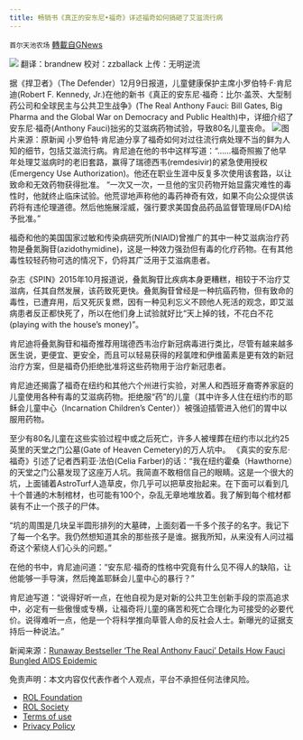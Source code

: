 ```yaml
---
title: 畅销书《真正的安东尼•福奇》详述福奇如何搞砸了艾滋流行病
---
```

`首尔天池农场` [轉載自GNews](https://gnews.org/zh-hans/1746890/)

![](https://assets.gnews.org/wp-content/uploads/2021/12/image-639.png)
翻译：brandnew
校对：zzballack
上传：无明逆流

据《捍卫者》（The Defender）12月9日报道，儿童健康保护主席小罗伯特·F·肯尼迪(Robert F. Kennedy, Jr.)在他的新书《真正的安东尼·福奇：比尔·盖茨、大型制药公司和全球民主与公共卫生战争》(The Real Anthony Fauci: Bill Gates, Big Pharma and the Global War on Democracy and Public Health)中，详细介绍了安东尼·福奇(Anthony Fauci)拙劣的艾滋病药物试验，导致80名儿童丧命。
![](https://assets.gnews.org/wp-content/uploads/2021/12/6yy800x417.jpg)图片来源：原新闻
小罗伯特·肯尼迪分享了福奇如何对过往流行病处理不当的鲜为人知的细节，包括艾滋流行病。肯尼迪在他的书中这样写道：“……福奇照搬了他早年处理艾滋病时的老旧套路，赢得了瑞德西韦(remdesivir)的紧急使用授权 (Emergency Use Authorization)。他还在职业生涯中反复多次使用该套路，以让致命和无效药物获得批准。
 “一次又一次，一旦他的宝贝药物开始显露灾难性的毒性时，他就终止临床试验。他荒谬地声称他的毒药神奇有效，如果不向公众提供该药将有违伦理道德。然后他施展淫威，强行要求美国食品药品监督管理局(FDA)给予批准。”

福奇和他的美国国家过敏和传染病研究所(NIAID)曾推广的其中一种艾滋病治疗药物是叠氮胸苷(azidothymidine)，这是一种效力强劲但有毒的化疗药物。在有其他毒性较轻药物可选的情况下，仍将其广泛用于艾滋病患者。

杂志《SPIN》2015年10月报道说，叠氮胸苷比疾病本身更糟糕，相较于不治疗艾滋病，任其自然发展，该药致死更快。叠氮胸苷曾经是一种抗癌药物，但有致命的毒性，已遭弃用，后又死灰复燃，因有一种见利忘义不顾他人死活的观念，即艾滋病患者反正都快死了，所以在他们身上试验就好比“天上掉的钱，不花白不花(playing with the house’s money)”。

肯尼迪将叠氮胸苷和福奇推荐用瑞德西韦治疗新冠病毒进行类比，尽管有越来越多医生说，更便宜、更安全，而且可以轻易获得的羟氯喹和伊维菌素是更有效的新冠治疗方案，但是福奇仍拒绝批准将这些药物用于治疗新冠患者。

肯尼迪还揭露了福奇在纽约和其他六个州进行实验，对黑人和西班牙裔寄养家庭的儿童使用各种有毒的艾滋病药物。拒绝服“药”的儿童（其中许多人住在纽约市的耶稣会儿童中心（Incarnation Children’s Center））被强迫插管进入他们的胃中以服用药物。

至少有80名儿童在这些实验过程中或之后死亡，许多人被埋葬在纽约市以北约25英里的天堂之门公墓(Gate of Heaven Cemetery)的万人坑中。
《真实的安东尼·福奇》引述了记者西莉亚·法伯(Celia Farber)的话：“我在纽约霍桑（Hawthorne）的天堂之门公墓发现了这座万人坑。我简直不敢相信自己的眼睛。这是一个很大的坑，上面铺着AstroTurf人造草皮，你几乎可以把草皮抬起来。在下面可以看到几十个普通的木制棺材，也可能有100个，杂乱无章地堆放着。我了解到每个棺材都装有不止一个孩子的尸体。

“坑的周围是几块呈半圆形排列的大墓碑，上面刻着一千多个孩子的名字。我记下了每一个名字。我仍然想知道其余的那些孩子是谁。据我所知，从来没有人问过福奇这个萦绕人们心头的问题。”

在他的书中，肯尼迪问道：“安东尼·福奇的性格中究竟有什么见不得人的缺陷，让他能够一手导演，然后掩盖耶稣会儿童中心的暴行？”

肯尼迪写道：“说得好听一点，在他自视为是对新的公共卫生创新手段的崇高追求中，必定有一些傲慢或专横，让福奇将儿童的痛苦和死亡合理化为可接受的必要代价。说得难听一点，他是一个将科学推向草菅人命的反社会人士。新曝光的证据支持后一种说法。”

新闻来源：[Runaway Bestseller ‘The Real Anthony Fauci’ Details How Fauci Bungled AIDS Epidemic](https://childrenshealthdefense.org/defender/bestseller-robert-f-kennedy-jr-the-real-anthony-fauci-aids-epidemic/)

 

免责声明：本文内容仅代表作者个人观点，平台不承担任何法律风险。

- [ROL Foundation](https://rolfoundation.org/)
- [ROL Society](https://rolsociety.org/)
- [Terms of use](https://gnews.org/terms-of-use-3/)
- [Privacy Policy](https://gnews.org/privacy-policy/)

